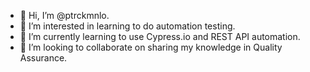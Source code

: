 - 👋 Hi, I’m @ptrckmnlo.
- 👀 I’m interested in learning to do automation testing.
- 🌱 I’m currently learning to use Cypress.io and REST API automation.
- 💞️ I’m looking to collaborate on sharing my knowledge in Quality Assurance.

<!---
ptrckmnlo/ptrckmnlo is a ✨ special ✨ repository because its `README.md` (this file) appears on your GitHub profile.
You can click the Preview link to take a look at your changes.
--->
